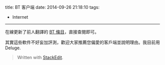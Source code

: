 title: BT 客户端
date: 2014-09-26 21:18:10
tags:
- Internet
---
在線更新了前人翻譯的 [BT 條目](https://wiki.archlinux.org/index.php/List_of_Applications/Internet_%28%E7%AE%80%E4%BD%93%E4%B8%AD%E6%96%87%29#BT)，直接查閱即可。

其實這些軟件不好妄加評測，歡迎大家推薦您偏愛的客戶端並說明理由。我目前用 Deluge.


> Written with [StackEdit](https://stackedit.io/).